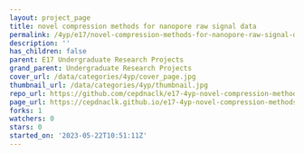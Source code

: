 ```yaml
---
layout: project_page
title: novel compression methods for nanopore raw signal data
permalink: /4yp/e17/novel-compression-methods-for-nanopore-raw-signal-data/
description: ''
has_children: false
parent: E17 Undergraduate Research Projects
grand_parent: Undergraduate Research Projects
cover_url: /data/categories/4yp/cover_page.jpg
thumbnail_url: /data/categories/4yp/thumbnail.jpg
repo_url: https://github.com/cepdnaclk/e17-4yp-novel-compression-methods-for-nanopore-raw-signal-data
page_url: https://cepdnaclk.github.io/e17-4yp-novel-compression-methods-for-nanopore-raw-signal-data
forks: 1
watchers: 0
stars: 0
started_on: '2023-05-22T10:51:11Z'
---
```


